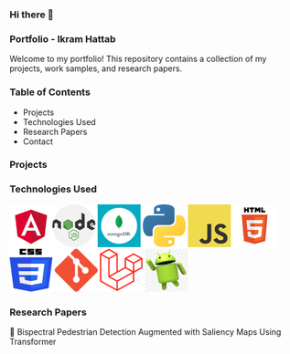 <!--
**ikramelhattab/Ikramelhattab** is a ✨ _special_ ✨ repository because its `README.md` (this file) appears on your GitHub profile.

Here are some ideas to get you started:

- 🔭 I’m currently working on ...
- 🌱 I’m currently learning ...
- 👯 I’m looking to collaborate on ...
- 🤔 I’m looking for help with ...
- 💬 Ask me about ...
- 📫 How to reach me: ...
- 😄 Pronouns: ...
- ⚡ Fun fact: ...
-->
### Hi there 👋
### Portfolio - Ikram Hattab

Welcome to my portfolio! This repository contains a collection of my projects, work samples, and research papers.

### Table of Contents

- Projects
- Technologies Used
- Research Papers
- Contact

### Projects

### Technologies Used
<img src="images/angular.png" width="75" height="75"><img src="images/nodejs.png" width="75" height="75">
<img src="images/mongodb.png" width="75" height="75">
<img src="images/python.png" width="75" height="75">
<img src="images/javascript.png" width="75" height="75">
<img src="images/html.png" width="75" height="75">
<img src="images/css.png" width="75" height="75">
<img src="images/git.png" width="75" height="75">
<img src="images/laravel.png" width="75" height="75">
<img src="images/android.png" width="75" height="75">


### Research Papers

📜 Bispectral Pedestrian Detection Augmented with Saliency Maps Using Transformer

